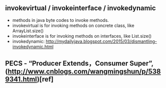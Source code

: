 ## invokevirtual / invokeinterface / invokedynamic

- methods in java byte codes to invoke methods.
- invokevirtual is for invoking methods on concrete class, like ArrayList<Integer>.size()
- invokeinterface is for invoking methods on interfaces, like List<Integer>.size()
- invokedynamic: http://mydailyjava.blogspot.com/2015/03/dismantling-invokedynamic.html

## PECS - “Producer Extends，Consumer Super”, (http://www.cnblogs.com/wangmingshun/p/5389341.html)[ref]